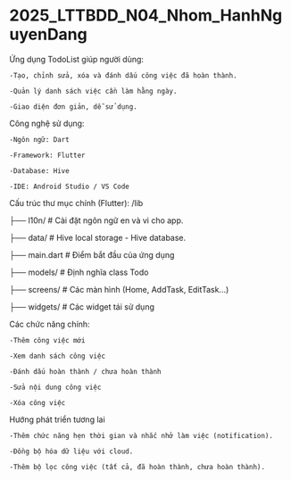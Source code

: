 # 2025_LTTBDD_N04_Nhom_HanhNguyenDang

Ứng dụng TodoList giúp người dùng:

    -Tạo, chỉnh sửa, xóa và đánh dấu công việc đã hoàn thành.

    -Quản lý danh sách việc cần làm hằng ngày.

    -Giao diện đơn giản, dễ sử dụng.


Công nghệ sử dụng:

    -Ngôn ngữ: Dart

    -Framework: Flutter

    -Database: Hive

    -IDE: Android Studio / VS Code

Cấu trúc thư mục chính (Flutter):
    /lib

  ├── l10n/              # Cài đặt ngôn ngữ en và vi cho app.     
  
  ├── data/              # Hive local storage - Hive database.     
    
  ├── main.dart          # Điểm bắt đầu của ứng dụng
  
  ├── models/            # Định nghĩa class Todo
  
  ├── screens/           # Các màn hình (Home, AddTask, EditTask...)
  
  ├── widgets/           # Các widget tái sử dụng

Các chức năng chính:

    -Thêm công việc mới

    -Xem danh sách công việc

    -Đánh dấu hoàn thành / chưa hoàn thành

    -Sửa nội dung công việc

    -Xóa công việc


Hướng phát triển tương lai

    -Thêm chức năng hẹn thời gian và nhắc nhở làm việc (notification).

    -Đồng bộ hóa dữ liệu với cloud.

    -Thêm bộ lọc công việc (tất cả, đã hoàn thành, chưa hoàn thành).
